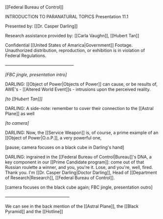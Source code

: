 [[Federal Bureau of Control]]

INTRODUCTION TO PARANATURAL TOPICS
Presentation 11.1

Presented by: 
[[Dr. Casper Darling]]

Research assistance provided by:
[[Carla Vaughn]], [[Hubert Tan]]

Confidential [[United States of Amarica|Government]] Footage. Unauthorized distribution, reproduction, or exhibition is in violation of Federal Regulations.

———————————————––

*\[FBC jingle, presentation intro]*

DARLING: [[Object of Power|Objects of Power]] can cause, or be results of, AWE's - [[Altered World Event]]s - intrusions upon the perceived reality.

*\[to [[Hubert Tan]]]*

DARLING: A side-note: remember to cover their connection to the [[Astral Plane]] as well

*\[to camera]*

DARLING: Now, the [[Service Weapon]] is, of course, a prime example of an [[Object of Power|O.o.P.]], a very powerful one,

\[pause; camera focuses on a black cube in Darling's hand]

DARLING: ingrained in the [[Federal Bureau of Control|Bureau]]'s DNA, a key component in our [[Prime Candidate program]]: come out of that Russian roulette a winner, and you, you're it. Lose, and you're, well, fired. Thank you. I'm [[Dr. Casper Darling|Doctor Darling]], Head of [[Department of Research|Research]], [[Federal Bureau of Control]].

\[camera focuses on the black cube again; FBC jingle, presentation outro]

———————————————

We can see in the back mention of the [[Astral Plane]], the [[Black Pyramid]] and the [[Hotline]]